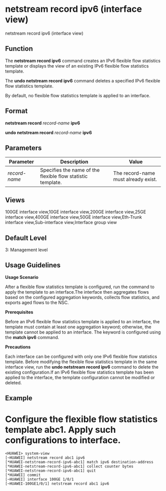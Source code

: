 netstream record ipv6 (interface view)
======================================

netstream record ipv6 (interface view)

Function
--------



The **netstream record ipv6** command creates an IPv6 flexible flow statistics template or displays the view of an existing IPv6 flexible flow statistics template.

The **undo netstream record ipv6** command deletes a specified IPv6 flexible flow statistics template.



By default, no flexible flow statistics template is applied to an interface.


Format
------

**netstream record** *record-name* **ipv6**

**undo netstream record** *record-name* **ipv6**


Parameters
----------

| Parameter | Description | Value |
| --- | --- | --- |
| *record-name* | Specifies the name of the flexible flow statistic template. | The record-name must already exist. |



Views
-----

100GE interface view,10GE interface view,200GE interface view,25GE interface view,400GE interface view,50GE interface view,Eth-Trunk interface view,Sub-interface view,Interface group view


Default Level
-------------

3: Management level


Usage Guidelines
----------------

**Usage Scenario**

After a flexible flow statistics template is configured, run the command to apply the template to an interface.The interface then aggregates flows based on the configured aggregation keywords, collects flow statistics, and exports aged flows to the NSC.

**Prerequisites**

Before an IPv6 flexible flow statistics template is applied to an interface, the template must contain at least one aggregation keyword; otherwise, the template cannot be applied to an interface. The keyword is configured using the **match ipv6** command.

**Precautions**



Each interface can be configured with only one IPv6 flexible flow statistics template. Before modifying the flexible flow statistics template in the same interface view, run the **undo netstream record ipv6** command to delete the existing configuration.If an IPv6 flexible flow statistics template has been applied to the interface, the template configuration cannot be modified or deleted.




Example
-------

# Configure the flexible flow statistics template abc1. Apply such configurations to interface.
```
<HUAWEI> system-view
[~HUAWEI] netstream record abc1 ipv6
[*HUAWEI-netstream-record-ipv6-abc1] match ipv6 destination-address
[*HUAWEI-netstream-record-ipv6-abc1] collect counter bytes
[*HUAWEI-netstream-record-ipv6-abc1] quit
[*HUAWEI] commit
[~HUAWEI] interface 100GE 1/0/1
[~HUAWEI-100GE1/0/1] netstream record abc1 ipv6

```